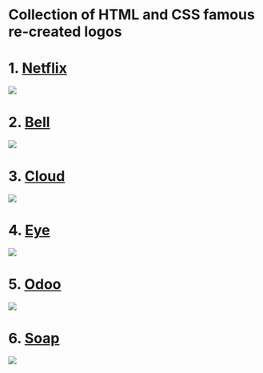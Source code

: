 # Collection of HTML and CSS famous re-created logos 

#  1. [Netflix](https://github.com/Rameshchandrapola/Webdev-Projects/tree/main/CSS_Logos/Netflix)
<img src="https://user-images.githubusercontent.com/76244600/134408788-662fd70a-abee-45f8-8402-9f716df35f60.png">

#  2. [Bell](https://github.com/Rameshchandrapola/Webdev-Projects/blob/main/CSS_Logos/Others/Bell.html)
<img src="https://user-images.githubusercontent.com/76244600/134573913-3c1460aa-e842-4a39-bbfd-7b527d2caaee.png">

#  3. [Cloud](https://github.com/Rameshchandrapola/Webdev-Projects/blob/main/CSS_Logos/Others/cloud.html)
<img src="https://user-images.githubusercontent.com/76244600/134573912-0ea1cef4-632e-4bab-8a42-6fc7538df998.png">

#  4. [Eye](https://github.com/Rameshchandrapola/Webdev-Projects/blob/main/CSS_Logos/Others/eye.html)
<img src="https://user-images.githubusercontent.com/76244600/134573908-86909d36-6e18-4d3b-bb69-dd5f9cbdce09.png">

#  5. [Odoo](https://github.com/Rameshchandrapola/Webdev-Projects/blob/main/CSS_Logos/Others/odoo.html)
<img src="https://user-images.githubusercontent.com/76244600/134573901-c4e9353a-374d-4999-832e-bb24c02909c8.png">

#  6. [Soap](https://github.com/Rameshchandrapola/Webdev-Projects/blob/main/CSS_Logos/Others/soap.html)
<img src="https://user-images.githubusercontent.com/76244600/134573904-4404bb66-a44f-4c3f-8133-c3b65945405d.png">



